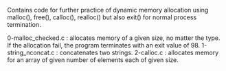Contains code for further practice of dynamic memory allocation using malloc(), free(), calloc(), realloc() but also exit() for normal process termination.

0-malloc_checked.c : allocates memory of a given size, no matter the type. If the allocation fail, the program terminates with an exit value of 98.
1-string_nconcat.c : concatenates two strings.
2-calloc.c : allocates memory for an array of given number of elements each of given size.
